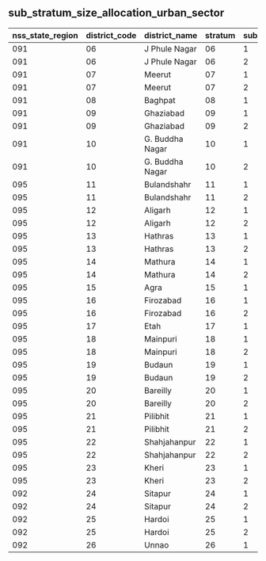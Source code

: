## sub_stratum_size_allocation_urban_sector
| nss_state_region | district_code | district_name | stratum | sub_stratum | size_zst | central_sample | state_sample |
|---|---|---|---|---|---|---|---|
| 091 | 06 | J Phule Nagar | 06 | 1 | 380 | 2 | 2 |
| 091 | 06 | J Phule Nagar | 06 | 2 | 211 | 2 | 2 |
| 091 | 07 | Meerut | 07 | 1 | 463 | 2 | 2 |
| 091 | 07 | Meerut | 07 | 2 | 308 | 2 | 2 |
| 091 | 08 | Baghpat | 08 | 1 | 425 | 2 | 2 |
| 091 | 09 | Ghaziabad | 09 | 1 | 427 | 2 | 2 |
| 091 | 09 | Ghaziabad | 09 | 2 | 2556 | 6 | 6 |
| 091 | 10 | G. Buddha Nagar | 10 | 1 | 235 | 2 | 2 |
| 091 | 10 | G. Buddha Nagar | 10 | 2 | 2393 | 6 | 6 |
| 095 | 11 | Bulandshahr | 11 | 1 | 590 | 4 | 4 |
| 095 | 11 | Bulandshahr | 11 | 2 | 629 | 4 | 4 |
| 095 | 12 | Aligarh | 12 | 1 | 586 | 2 | 2 |
| 095 | 12 | Aligarh | 12 | 2 | 1352 | 6 | 6 |
| 095 | 13 | Hathras | 13 | 1 | 301 | 2 | 2 |
| 095 | 13 | Hathras | 13 | 2 | 218 | 2 | 2 |
| 095 | 14 | Mathura | 14 | 1 | 492 | 2 | 2 |
| 095 | 14 | Mathura | 14 | 2 | 499 | 2 | 2 |
| 095 | 15 | Agra | 15 | 1 | 628 | 4 | 4 |
| 095 | 16 | Firozabad | 16 | 1 | 228 | 2 | 2 |
| 095 | 16 | Firozabad | 16 | 2 | 831 | 4 | 4 |
| 095 | 17 | Etah | 17 | 1 | 446 | 2 | 2 |
| 095 | 18 | Mainpuri | 18 | 1 | 234 | 2 | 2 |
| 095 | 18 | Mainpuri | 18 | 2 | 150 | 2 | 2 |
| 095 | 19 | Budaun | 19 | 1 | 656 | 2 | 2 |
| 095 | 19 | Budaun | 19 | 2 | 205 | 2 | 2 |
| 095 | 20 | Bareilly | 20 | 1 | 771 | 4 | 4 |
| 095 | 20 | Bareilly | 20 | 2 | 1237 | 6 | 6 |
| 095 | 21 | Pilibhit | 21 | 1 | 292 | 2 | 2 |
| 095 | 21 | Pilibhit | 21 | 2 | 186 | 2 | 2 |
| 095 | 22 | Shahjahanpur | 22 | 1 | 399 | 2 | 2 |
| 095 | 22 | Shahjahanpur | 22 | 2 | 408 | 2 | 2 |
| 095 | 23 | Kheri | 23 | 1 | 365 | 2 | 2 |
| 095 | 23 | Kheri | 23 | 2 | 286 | 2 | 2 |
| 092 | 24 | Sitapur | 24 | 1 | 424 | 2 | 2 |
| 092 | 24 | Sitapur | 24 | 2 | 223 | 2 | 2 |
| 092 | 25 | Hardoi | 25 | 1 | 422 | 2 | 2 |
| 092 | 25 | Hardoi | 25 | 2 | 166 | 2 | 2 |
| 092 | 26 | Unnao | 26 | 1 | 483 | 2 | 2 |

